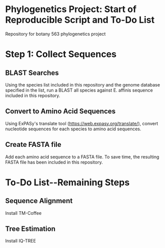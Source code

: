 # Phylogenetics Project: Start of Reproducible Script and To-Do List
Repository for botany 563 phylogenetics project

# Step 1: Collect Sequences

## BLAST Searches

Using the species list included in this repository and the genome database specified in the list, run a BLAST all species against E. affinis sequence included in this repository. 

## Convert to Amino Acid Sequences

Using ExPASy's translate tool (https://web.expasy.org/translate/), convert nucleotide sequences for each species to amino acid sequences.

## Create FASTA file

Add each amino acid sequence to a FASTA file. To save time, the resulting FASTA file has been included in this repository.

# To-Do List--Remaining Steps

## Sequence Alignment

Install TM-Coffee

## Tree Estimation

Install IQ-TREE

